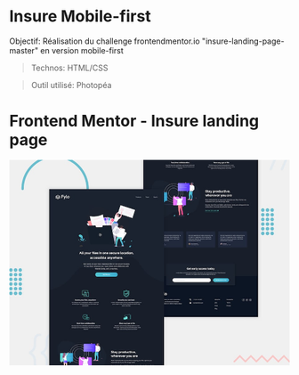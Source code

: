# Insure Mobile-first

Objectif: Réalisation du challenge frontendmentor.io "insure-landing-page-master" en version mobile-first

> Technos: HTML/CSS

> Outil utilisé: Photopéa


# Frontend Mentor - Insure landing page

![Design preview for the Insure landing page coding challenge](./design/desktop-preview.jpg)

